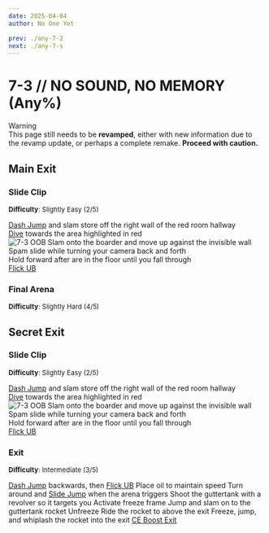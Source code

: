 ```yaml
---
date: 2025-04-04
author: No One Yet

prev: ./any-7-2
next: ./any-7-s
---
```


# 7-3 // NO SOUND, NO MEMORY (Any%)

<div class="warning">
    <div class="warning-header">
        <i class="fa-solid fa-triangle-exclamation"></i>
        Warning
    </div>
    This page still needs to be <b>revamped</b>, either with new information due to the revamp update, or perhaps a complete remake. <b>Proceed with caution.</b>
</div>

## Main Exit


### Slide Clip 
<font size="2">
    <b>Difficulty</b>: Slightly Easy (2/5)
</font>

[Dash Jump](/speedrun-tech.md#dash-jump) and slam store off the right wall of the red room hallway<br/>
[Dive](/speedrun-tech.md#dives) towards the area highlighted in red<br/>
![7-3 OOB](</../images/7-3_clip_demonstration.jpg>)
Slam onto the boarder and move up against the invisible wall<br/>
Spam slide while turning your camera back and forth<br/>
Hold forward after are in the floor until you fall through<br/>
[Flick UB](/speedrun-tech.md#flick-ub)

### Final Arena
<font size="2">
    <b>Difficulty</b>: Slightly Hard (4/5)
</font>



## Secret Exit

### Slide Clip
<font size="2">
    <b>Difficulty</b>: Slightly Easy (2/5)
</font>

[Dash Jump](/speedrun-tech.md#dash-jump) and slam store off the right wall of the red room hallway<br/>
[Dive](/speedrun-tech.md#dives) towards the area highlighted in red<br/>
![7-3 OOB](</../images/7-3_clip_demonstration.jpg>)
Slam onto the boarder and move up against the invisible wall<br/>
Spam slide while turning your camera back and forth<br/>
Hold forward after are in the floor until you fall through<br/>
[Flick UB](/speedrun-tech.md#flick-ub)

### Exit
<font size="2">
    <b>Difficulty</b>: Intermediate (3/5)
</font>

[Dash Jump](/speedrun-tech.md#dash-jump) backwards, then [Flick UB](/speedrun-tech.md#flick-ub)
Place oil to maintain speed
Turn around and [Slide Jump](/speedrun-tech.md#slide-jump) when the arena triggers
Shoot the guttertank with a revolver so it targets you
Activate freeze frame
Jump and slam on to the guttertank rocket
Unfreeze
Ride the rocket to above the exit
Freeze, jump, and whiplash the rocket into the exit 
[CE Boost Exit](/speedrun-tech.md#ce-boost-exit)